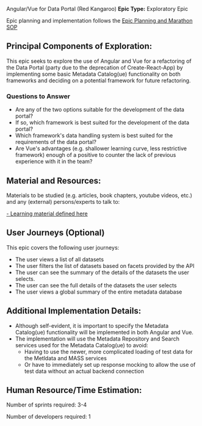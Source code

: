 Angular/Vue for Data Portal (Red Kangaroo)
**Epic Type:** Exploratory Epic

Epic planning and implementation follows the
[Epic Planning and Marathon SOP](https://docs.ghga-dev.de/main/sops/sop001_epic_planning.html)

## Principal Components of Exploration:

This epic seeks to explore the use of Angular and Vue for a refactoring of the Data Portal (party due to the deprecation of Create-React-App) by implementing some basic Metadata Catalog(ue) functionality on both frameworks and deciding on a potential framework for future refactoring.

### Questions to Answer
- Are any of the two options suitable for the development of the data portal?
- If so, which framework is best suited for the development of the data portal?
- Which framework's data handling system is best suited for the requirements of the data portal?
- Are Vue's advantages (e.g. shallower learning curve, less restrictive framework) enough of a positive to counter the lack of previous experience with it in the team?

## Material and Resources:

Materials to be studied (e.g. articles, book chapters, youtube videos, etc.) and any (external) persons/experts to talk to:

[- Learning material defined here](https://wiki.verbis.dkfz.de/pages/viewpage.action?pageId=266600453)

## User Journeys (Optional)

This epic covers the following user journeys:

- The user views a list of all datasets
- The user filters the list of datasets based on facets provided by the API
- The user can see the summary of the details of the datasets the user selects.
- The user can see the full details of the datasets the user selects
- The user views a global summary of the entire metadata database

## Additional Implementation Details:

- Although self-evident, it is important to specify the Metadata Catalog(ue) functionality will be implemented in both Angular and Vue.
- The implementation will use the Metadata Repository and Search services used for the Metadata Catalog(ue) to avoid:
  - Having to use the newer, more complicated loading of test data for the Metldata and MASS services
  - Or have to immediately set up response mocking to allow the use of test data without an actual backend connection

## Human Resource/Time Estimation:

Number of sprints required: 3-4

Number of developers required: 1
